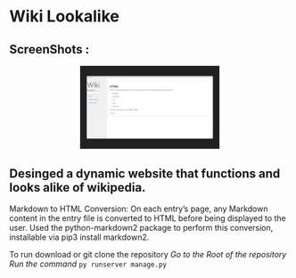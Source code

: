 # Wiki Lookalike
 
 
ScreenShots :
-------------
<div align="center">
    <img src="wiki.png" width="250px"</img>
 </div>
 
 
 
 
Desinged a dynamic website that functions and looks alike of wikipedia.
-----------------------------------------------------------------------

Markdown to HTML Conversion: On each entry’s page, any Markdown content in the entry file is converted to HTML before being displayed to the user. Used the python-markdown2 package to perform this conversion, installable via pip3 install markdown2.

To run download or git clone the repository
*Go to the Root of the repository*
*Run the command*
`py runserver manage.py`
